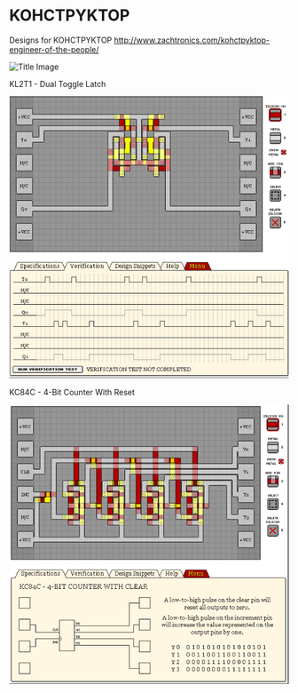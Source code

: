 # KOHCTPYKTOP
Designs for KOHCTPYKTOP
http://www.zachtronics.com/kohctpyktop-engineer-of-the-people/

![Title Image](https://jayisgames.com/images/engineerofthepeople_title.gif)

KL2T1 - Dual Toggle Latch

![Example](Images/KL2T1%20-%20Dual%20Toggle%20Latch.png?raw=true "KL2T1 - Dual Toggle Latch")

KC84C - 4-Bit Counter With Reset

![Example2](Images/KC84C%20-%204-bt%20Counter%20With%20Clear.png?raw=true "KC84C - 4-Bit Counter With Reset")

